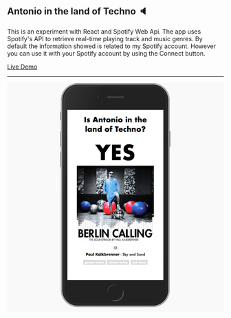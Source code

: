 ## Antonio in the land of Techno 🔈

This is an experiment with React and Spotify Web Api.
The app uses Spotify's API to retrieve real-time playing track and music genres.
By default the information showed is related to my Spotify account.
However you can use it with your Spotify account by using the Connect button.

[Live Demo](https://antoniocosentino.github.io/technoland/)

---

![App Screenshot](https://github.com/antoniocosentino/technoland/blob/master/frontend/src/img/screenshot.png)
